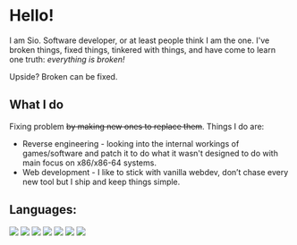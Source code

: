 # Hello!

I am Sio. Software developer, or at least people think I am the one. I've broken things, fixed things, tinkered with things, and have come to learn one truth: *everything is broken!*

Upside? Broken can be fixed.

## What I do

Fixing problem ~~by making new ones to replace them~~. Things I do are:
* Reverse engineering - looking into the internal workings of games/software and patch it to do what it wasn't designed to do with main focus on x86/x86-64 systems.
* Web development - I like to stick with vanilla webdev, don’t chase every new tool but I ship and keep things simple.

## Languages:
<a href="https://www.rust-lang.org/"><img src="https://img.shields.io/badge/-Rust-141414?style=flat&logo=rust"/></a>
<a href="https://www.python.org/"><img src="https://img.shields.io/badge/-Python-141414?style=flat&logo=python&logoColor=f5f5f5"/></a>
<a href="https://www.go.dev/"><img src="https://img.shields.io/badge/-Go-141414?style=flat&logo=go&logoColor=f5f5f5"/></a>
<a href="https://dotnet.microsoft.com/"><img src="https://img.shields.io/badge/-.NET-141414?style=flat&logo=dotnet&logoColor=f5f5f5"/></a>
<img src="https://img.shields.io/badge/-C++-141414?style=flat&logo=cplusplus&logoColor=f5f5f5"/></a>
<img src="https://img.shields.io/badge/-C-141414?style=flat&logo=c&logoColor=f5f5f5"/></a>
<img src="https://img.shields.io/badge/-JavaScript-141414?style=flat&logo=JavaScript&logoColor=f5f5f5"/></a>
